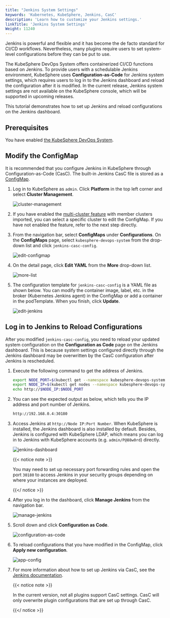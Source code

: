 ```yaml
---
title: "Jenkins System Settings"
keywords: 'Kubernetes, KubeSphere, Jenkins, CasC'
description: 'Learn how to customize your Jenkins settings.'
linkTitle: 'Jenkins System Settings'
Weight: 11240
---
```


Jenkins is powerful and flexible and it has become the de facto standard for CI/CD workflows. Nevertheless, many plugins require users to set system-level configurations before they can be put to use.

The KubeSphere DevOps System offers containerized CI/CD functions based on Jenkins. To provide users with a schedulable Jenkins environment, KubeSphere uses **Configuration-as-Code** for Jenkins system settings, which requires users to log in to the Jenkins dashboard and reload the configuration after it is modified. In the current release, Jenkins system settings are not available on the KubeSphere console, which will be supported in upcoming releases.

This tutorial demonstrates how to set up Jenkins and reload configurations on the Jenkins dashboard.

## Prerequisites

You have enabled [the KubeSphere DevOps System](../../../pluggable-components/devops/).

## Modify the ConfigMap

It is recommended that you configure Jenkins in KubeSphere through Configuration-as-Code (CasC). The built-in Jenkins CasC file is stored as a [ConfigMap](../../../project-user-guide/configuration/configmaps/).

1. Log in to KubeSphere as `admin`. Click **Platform** in the top left corner and select **Cluster Management**.

   ![cluster-management](/images/docs/devops-user-guide/using-devops/jenkins-system-settings/cluster-management.jpg)

2. If you have enabled the [multi-cluster feature](../../../multicluster-management/) with member clusters imported, you can select a specific cluster to edit the ConfigMap. If you have not enabled the feature, refer to the next step directly.

3. From the navigation bar, select **ConfigMaps** under **Configurations**. On the **ConfigMaps** page, select `kubesphere-devops-system` from the drop-down list and click `jenkins-casc-config`.

   ![edit-configmap](/images/docs/devops-user-guide/using-devops/jenkins-system-settings/edit-configmap.jpg)

4. On the detail page, click **Edit YAML** from the **More** drop-down list.

   ![more-list](/images/docs/devops-user-guide/using-devops/jenkins-system-settings/more-list.jpg)

5. The configuration template for `jenkins-casc-config` is a YAML file as shown below. You can modify the container image, label, etc. in the broker (Kubernetes Jenkins agent) in the ConfigMap or add a container in the podTemplate. When you finish, click **Update**.

   ![edit-jenkins](/images/docs/devops-user-guide/using-devops/jenkins-system-settings/edit-jenkins.jpg)

## Log in to Jenkins to Reload Configurations

After you modified `jenkins-casc-config`, you need to reload your updated system configuration on the **Configuration as Code** page on the Jenkins dashboard. This is because system settings configured directly through the Jenkins dashboard may be overwritten by the CasC configuration after Jenkins is rescheduled.

1. Execute the following command to get the address of Jenkins.

   ```bash
   export NODE_PORT=$(kubectl get --namespace kubesphere-devops-system -o jsonpath="{.spec.ports[0].nodePort}" services ks-jenkins)
   export NODE_IP=$(kubectl get nodes --namespace kubesphere-devops-system -o jsonpath="{.items[0].status.addresses[0].address}")
   echo http://$NODE_IP:$NODE_PORT
   ```

2. You can see the expected output as below, which tells you the IP address and port number of Jenkins.

   ```bash
   http://192.168.0.4:30180
   ```

3. Access Jenkins at `http://Node IP:Port Number`. When KubeSphere is installed, the Jenkins dashboard is also installed by default. Besides, Jenkins is configured with KubeSphere LDAP, which means you can log in to Jenkins with KubeSphere accounts (e.g. `admin/P@88w0rd`) directly.

   ![jenkins-dashboard](/images/docs/devops-user-guide/using-devops/jenkins-system-settings/jenkins-dashboard.jpg)

   {{< notice note >}}

   You may need to set up necessary port forwarding rules and open the port `30180` to access Jenkins in your security groups depending on where your instances are deployed.

   {{</ notice >}} 

4. After you log in to the dashboard, click **Manage Jenkins** from the navigation bar.

   ![manage-jenkins](/images/docs/devops-user-guide/using-devops/jenkins-system-settings/manage-jenkins.jpg)

5. Scroll down and click **Configuration as Code**.

   ![configuration-as-code](/images/docs/devops-user-guide/using-devops/jenkins-system-settings/configuration-as-code.jpg)

6. To reload configurations that you have modified in the ConfigMap, click **Apply new configuration**.

   ![app-config](/images/docs/devops-user-guide/using-devops/jenkins-system-settings/app-config.jpg)

7. For more information about how to set up Jenkins via CasC, see the [Jenkins documentation](https://github.com/jenkinsci/configuration-as-code-plugin).

   {{< notice note >}}

   In the current version, not all plugins support CasC settings. CasC will only overwrite plugin configurations that are set up through CasC.

   {{</ notice >}} 